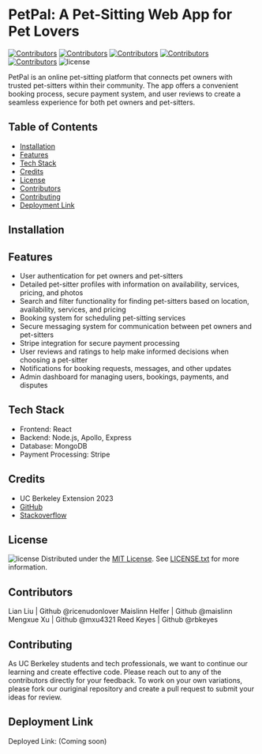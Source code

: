 # PetPal: A Pet-Sitting Web App for Pet Lovers

[![Contributors](https://img.shields.io/badge/Collaborator-UCBERKELEY-blue)](https://extension.berkeley.edu/)
[![Contributors](https://img.shields.io/badge/Collaborator-MAISLINN-blue)](https://github.com/Maislinn)
[![Contributors](https://img.shields.io/badge/Collaborator-LIAN-blue)](https://github.com/RicenUdonLover)
[![Contributors](https://img.shields.io/badge/Collaborator-REED-blue)](https://github.com/rbkeyes)
[![Contributors](https://img.shields.io/badge/Collaborator-MENGXUE-blue)](https://github.com/mxu4321)
![license](https://img.shields.io/badge/license-MIT-yellow)

  PetPal is an online pet-sitting platform that connects pet owners with trusted pet-sitters within their community. The app offers a convenient booking process, secure payment system, and user reviews to create a seamless experience for both pet owners and pet-sitters.

## Table of Contents
* [Installation](#installation)
* [Features](#features)
* [Tech Stack](#tech-stack)
* [Credits](#credits)
* [License](#license)
* [Contributors](#contributors)
* [Contributing](#contributing)
* [Deployment Link](#deployment-link)

## Installation

## Features

* User authentication for pet owners and pet-sitters
* Detailed pet-sitter profiles with information on availability, services, pricing, and photos
* Search and filter functionality for finding pet-sitters based on location, availability, services, and pricing
* Booking system for scheduling pet-sitting services
* Secure messaging system for communication between pet owners and pet-sitters
* Stripe integration for secure payment processing
* User reviews and ratings to help make informed decisions when choosing a pet-sitter
* Notifications for booking requests, messages, and other updates
* Admin dashboard for managing users, bookings, payments, and disputes

## Tech Stack

* Frontend: React
* Backend: Node.js, Apollo, Express
* Database: MongoDB
* Payment Processing: Stripe


## Credits
- UC Berkeley Extension 2023
- [GitHub](https://docs.github.com/en)
- [Stackoverflow](https://stackoverflow.com/)

## License

![license](https://img.shields.io/badge/license-MIT-yellow)
Distributed under the [MIT License](https://opensource.org/license/mit/). See [LICENSE.txt](/LICENSE) for more information.

## Contributors

Lian Liu  |  Github @ricenudonlover
Maislinn Helfer | Github @maislinn
Mengxue Xu | Github @mxu4321
Reed Keyes | Github @rbkeyes

## Contributing

As UC Berkeley students and tech professionals, we want to continue our learning and create effective code. Please reach out to any of the contributors directly for your feedback. To work on your own variations, please fork our ouriginal repository and create a pull request to submit your ideas for review. 

## Deployment Link

Deployed Link: (Coming soon)
